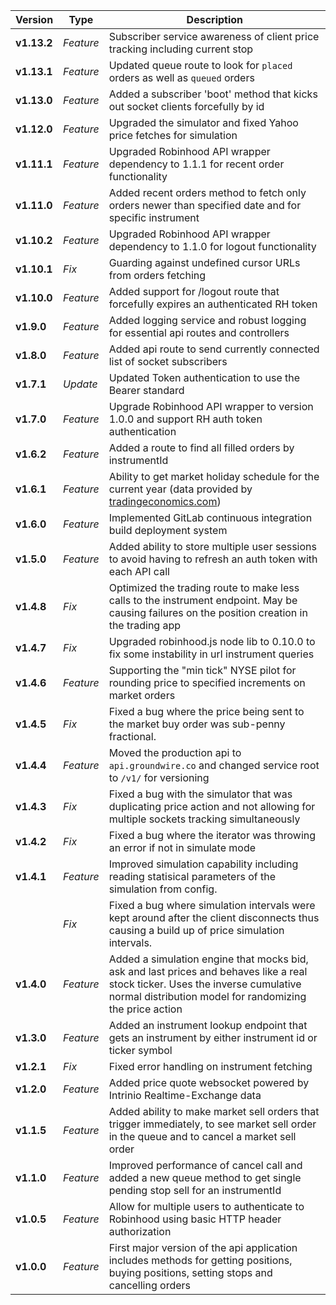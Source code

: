 | Version                          | Type         | Description                                                       |
| -------------------------------- | -------------| ----------------------------------------------------------------- |
| **v1.13.2**                      | *Feature*    | Subscriber service awareness of client price tracking including current stop |
| **v1.13.1**                      | *Feature*    | Updated queue route to look for `placed` orders as well as `queued` orders |
| **v1.13.0**                      | *Feature*    | Added a subscriber 'boot' method that kicks out socket clients forcefully by id |
| **v1.12.0**                      | *Feature*    | Upgraded the simulator and fixed Yahoo price fetches for simulation |
| **v1.11.1**                      | *Feature*    | Upgraded Robinhood API wrapper dependency to 1.1.1 for recent order functionality |
| **v1.11.0**                      | *Feature*    | Added recent orders method to fetch only orders newer than specified date and for specific instrument |
| **v1.10.2**                      | *Feature*    | Upgraded Robinhood API wrapper dependency to 1.1.0 for logout functionality |
| **v1.10.1**                      | *Fix*        | Guarding against undefined cursor URLs from orders fetching |
| **v1.10.0**                      | *Feature*    | Added support for /logout route that forcefully expires an authenticated RH token |
| **v1.9.0**                       | *Feature*    | Added logging service and robust logging for essential api routes and controllers |
| **v1.8.0**                       | *Feature*    | Added api route to send currently connected list of socket subscribers |
| **v1.7.1**                       | *Update*     | Updated Token authentication to use the Bearer standard           |
| **v1.7.0**                       | *Feature*    | Upgrade Robinhood API wrapper to version 1.0.0 and support RH auth token authentication |
| **v1.6.2**                       | *Feature*    | Added a route to find all filled orders by instrumentId           |
| **v1.6.1**                       | *Feature*    | Ability to get market holiday schedule for the current year (data provided by [tradingeconomics.com](https://tradingeconomics.com)) |
| **v1.6.0**                       | *Feature*    | Implemented GitLab continuous integration build deployment system |
| **v1.5.0**                       | *Feature*    | Added ability to store multiple user sessions to avoid having to refresh an auth token with each API call |
| **v1.4.8**                       | *Fix*        | Optimized the trading route to make less calls to the instrument endpoint.  May be causing failures on the position creation in the trading app |
| **v1.4.7**                       | *Fix*        | Upgraded robinhood.js node lib to 0.10.0 to fix some instability in url instrument queries |
| **v1.4.6**                       | *Feature*    | Supporting the "min tick" NYSE pilot for rounding price to specified increments on market orders |
| **v1.4.5**                       | *Fix*        | Fixed a bug where the price being sent to the market buy order was sub-penny fractional. |
| **v1.4.4**                       | *Feature*    | Moved the production api to `api.groundwire.co` and changed service root to `/v1/` for versioning |
| **v1.4.3**                       | *Fix*        | Fixed a bug with the simulator that was duplicating price action and not allowing for multiple sockets tracking simultaneously |
| **v1.4.2**                       | *Fix*        | Fixed a bug where the iterator was throwing an error if not in simulate mode |
| **v1.4.1**                       | *Feature*    | Improved simulation capability including reading statisical parameters of the simulation from config. |
|                                  | *Fix*        | Fixed a bug where simulation intervals were kept around after the client disconnects thus causing a build up of price simulation intervals. |
| **v1.4.0**                       | *Feature*    | Added a simulation engine that mocks bid, ask and last prices and behaves like a real stock ticker.  Uses the inverse cumulative normal distribution model for randomizing the price action |
| **v1.3.0**                       | *Feature*    | Added an instrument lookup endpoint that gets an instrument by either instrument id or ticker symbol |
| **v1.2.1**                       | *Fix*        | Fixed error handling on instrument fetching |
| **v1.2.0**                       | *Feature*    | Added price quote websocket powered by Intrinio Realtime-Exchange data |
| **v1.1.5**                       | *Feature*    | Added ability to make market sell orders that trigger immediately, to see market sell order in the queue and to cancel a market sell order |
| **v1.1.0**                       | *Feature*    | Improved performance of cancel call and added a new queue method to get single pending stop sell for an instrumentId |
| **v1.0.5**                       | *Feature*    | Allow for multiple users to authenticate to Robinhood using basic HTTP header authorization |
| **v1.0.0**                       | *Feature*    | First major version of the api application includes methods for getting positions, buying positions, setting stops and cancelling orders |
